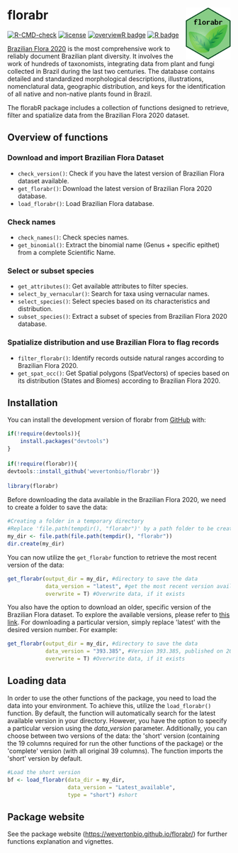 <!-- README.md is generated from README.Rmd. Please edit that file -->

# florabr <img src="man/figures/logo.png" align="right" width="20%" height="20%"/>

<!-- badges: start -->

[![R-CMD-check](https://github.com/wevertonbio/florabr/actions/workflows/R-CMD-check.yaml/badge.svg)](https://github.com/wevertonbio/florabr/actions/workflows/R-CMD-check.yaml)
[![license](https://img.shields.io/badge/license-GPL--3-blue.svg)](https://www.gnu.org/licenses/gpl-3.0.en.html)
[![overviewR
badge](https://img.shields.io/badge/overviewR-ready%20to%20use-brightgreen)](https://github.com/cosimameyer/overviewR)
[![R
badge](https://img.shields.io/badge/Build%20with-♥%20and%20R-blue)](https://github.com/cosimameyer/overviewR)

<!-- badges: end -->

[Brazilian Flora
2020](http://floradobrasil.jbrj.gov.br/reflora/listaBrasil/PrincipalUC/PrincipalUC.do?lingua=en)
is the most comprehensive work to reliably document Brazilian plant
diversity. It involves the work of hundreds of taxonomists, integrating
data from plant and fungi collected in Brazil during the last two
centuries. The database contains detailed and standardized morphological
descriptions, illustrations, nomenclatural data, geographic
distribution, and keys for the identification of all native and
non-native plants found in Brazil.

The florabR package includes a collection of functions designed to
retrieve, filter and spatialize data from the Brazilian Flora 2020
dataset.

## Overview of functions

### Download and import Brazilian Flora Dataset

-   `check_version()`: Check if you have the latest version of Brazilian
    Flora dataset available.
-   `get_florabr()`: Download the latest version of Brazilian Flora 2020
    database.
-   `load_florabr()`: Load Brazilian Flora database.

### Check names

-   `check_names()`: Check species names.
-   `get_binomial()`: Extract the binomial name (Genus + specific
    epithet) from a complete Scientific Name.

### Select or subset species

-   `get_attributes()`: Get available attributes to filter species.
-   `select_by_vernacular()`: Search for taxa using vernacular names.
-   `select_species()`: Select species based on its characteristics and
    distribution.
-   `subset_species()`: Extract a subset of species from Brazilian Flora
    2020 database.

### Spatialize distribution and use Brazilian Flora to flag records

-   `filter_florabr()`: Identify records outside natural ranges
    according to Brazilian Flora 2020.
-   `get_spat_occ()`: Get Spatial polygons (SpatVectors) of species
    based on its distribution (States and Biomes) according to Brazilian
    Flora
    2020. 

## Installation

You can install the development version of florabr from
[GitHub](https://github.com/wevertonbio/florabr) with:

``` r
if(!require(devtools)){
    install.packages("devtools")
}

if(!require(florabr)){
devtools::install_github('wevertonbio/florabr')}

library(florabr)
```

Before downloading the data available in the Brazilian Flora 2020, we
need to create a folder to save the data:

``` r
#Creating a folder in a temporary directory
#Replace 'file.path(tempdir(), "florabr")' by a path folder to be create in your computer
my_dir <- file.path(file.path(tempdir(), "florabr"))
dir.create(my_dir)
```

You can now utilize the `get_florabr` function to retrieve the most
recent version of the data:

``` r
get_florabr(output_dir = my_dir, #directory to save the data
            data_version = "latest", #get the most recent version available
            overwrite = T) #Overwrite data, if it exists
```

You also have the option to download an older, specific version of the
Brazilian Flora dataset. To explore the available versions, please refer
to [this
link](https://ipt.jbrj.gov.br/jbrj/resource?r=lista_especies_flora_brasil).
For downloading a particular version, simply replace 'latest' with the
desired version number. For example:

``` r
get_florabr(output_dir = my_dir, #directory to save the data
            data_version = "393.385", #Version 393.385, published on 2023-07-21
            overwrite = T) #Overwrite data, if it exists
```

## Loading data

In order to use the other functions of the package, you need to load the
data into your environment. To achieve this, utilize the
`load_florabr()` function. By default, the function will automatically
search for the latest available version in your directory. However, you
have the option to specify a particular version using the *data_version*
parameter. Additionally, you can choose between two versions of the
data: the 'short' version (containing the 19 columns required for run
the other functions of the package) or the 'complete' version (with all
original 39 columns). The function imports the 'short' version by
default.

``` r
#Load the short version
bf <- load_florabr(data_dir = my_dir,
                   data_version = "Latest_available",
                   type = "short") #short
```

## Package website

See the package website (<https://wevertonbio.github.io/florabr/>) for
further functions explanation and vignettes.
